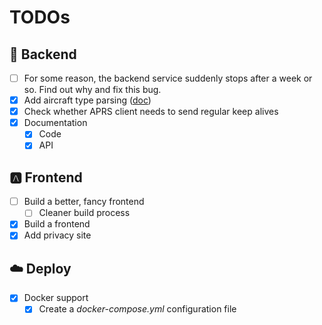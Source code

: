 # TODOs

## 🦀 Backend
- [ ] For some reason, the backend service suddenly stops after a week or so. Find out why and fix this bug.
- [x] Add aircraft type parsing ([doc](http://wiki.glidernet.org/wiki:ogn-flavoured-aprs#toc2))
- [x] Check whether APRS client needs to send regular keep alives
- [x] Documentation
  - [x] Code
  - [x] API

## 🅰️ Frontend
- [ ] Build a better, fancy frontend
  - [ ] Cleaner build process
- [x] Build a frontend
- [x] Add privacy site

## ☁️ Deploy
- [x] Docker support
  - [x] Create a _docker-compose.yml_ configuration file